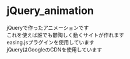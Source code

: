 # jQuery_animation
jQueryで作ったアニメーションです<br>
これを使えば誰でも鬱陶しく動くサイトが作れます<br>
easing.jsプラグインを使用しています<br>
jQueryはGoogleのCDNを使用しています
